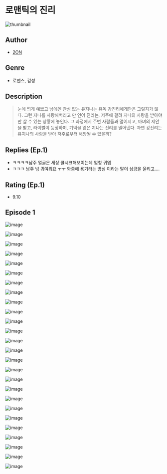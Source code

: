 # 로맨틱의 진리
![thumbnail](https://image-comic.pstatic.net/user_contents_data/challenge_comic/2023/05/23/365263/upload_7017225274783785271_480x623.jpeg)

## Author
- [2ON](https://comic.naver.com/artistTitle?id=365263)

## Genre
- 로맨스, 감성

## Description
> 눈에 띄게 예쁘고 남에겐 관심 없는 유지나는 유독 강진리에게만은 그렇지가 않다. 그런 지나를 사랑해버리고 만 인어 진리는, 저주에 걸려 지나의 사랑을 받아야만 살 수 있는 상황에 놓인다. 그 과정에서 주변 사람들과 멀어지고, 마녀의 제안을 받고, 라이벌이 등장하며, 기억을 잃은 지나는 진리를 밀어낸다. 과연 강진리는 유지나의 사랑을 받아 저주로부터 해방될 수 있을까?

## Replies (Ep.1)
- ㅋㅋㅋㅋ남주 얼굴은 세상 쿨시크해보이는데 엄청 귀엽
- ㅋㅋㅋ 남주 넘 귀여워요 ㅜㅜ 와중에 용기라는 방심 이라는 말이 심금을 울리고....

## Rating (Ep.1)
- 9.10

## Episode 1
![image](https://image-comic.pstatic.net/user_contents_data/challenge_comic/2023/05/23/365263/upload_3834587708049930597.jpeg)

![image](https://image-comic.pstatic.net/user_contents_data/challenge_comic/2023/05/23/365263/upload_3905574576099506482.jpeg)

![image](https://image-comic.pstatic.net/user_contents_data/challenge_comic/2023/05/23/365263/upload_3617341786209989173.jpeg)

![image](https://image-comic.pstatic.net/user_contents_data/challenge_comic/2023/05/23/365263/upload_7148167209785964848.jpeg)

![image](https://image-comic.pstatic.net/user_contents_data/challenge_comic/2023/05/23/365263/upload_4123158030775825762.jpeg)

![image](https://image-comic.pstatic.net/user_contents_data/challenge_comic/2023/05/23/365263/upload_7219660757815079780.jpeg)

![image](https://image-comic.pstatic.net/user_contents_data/challenge_comic/2023/05/23/365263/upload_4134645539304399715.jpeg)

![image](https://image-comic.pstatic.net/user_contents_data/challenge_comic/2023/05/23/365263/upload_3991087804479453241.jpeg)

![image](https://image-comic.pstatic.net/user_contents_data/challenge_comic/2023/05/23/365263/upload_3846464646259499833.jpeg)

![image](https://image-comic.pstatic.net/user_contents_data/challenge_comic/2023/05/23/365263/upload_4123099773940086324.jpeg)

![image](https://image-comic.pstatic.net/user_contents_data/challenge_comic/2023/05/23/365263/upload_7291668865253388643.jpeg)

![image](https://image-comic.pstatic.net/user_contents_data/challenge_comic/2023/05/23/365263/upload_3833747895931331639.jpeg)

![image](https://image-comic.pstatic.net/user_contents_data/challenge_comic/2023/05/23/365263/upload_7363439692833973049.jpeg)

![image](https://image-comic.pstatic.net/user_contents_data/challenge_comic/2023/05/23/365263/upload_3689962359497175649.jpeg)

![image](https://image-comic.pstatic.net/user_contents_data/challenge_comic/2023/05/23/365263/upload_7233398039731266355.jpeg)

![image](https://image-comic.pstatic.net/user_contents_data/challenge_comic/2023/05/23/365263/upload_3691093942350525285.jpeg)

![image](https://image-comic.pstatic.net/user_contents_data/challenge_comic/2023/05/23/365263/upload_3486969423984013367.jpeg)

![image](https://image-comic.pstatic.net/user_contents_data/challenge_comic/2023/05/23/365263/upload_7017509154938959923.jpeg)

![image](https://image-comic.pstatic.net/user_contents_data/challenge_comic/2023/05/23/365263/upload_3834596508337005412.jpeg)

![image](https://image-comic.pstatic.net/user_contents_data/challenge_comic/2023/05/23/365263/upload_7234532941067739494.jpeg)

![image](https://image-comic.pstatic.net/user_contents_data/challenge_comic/2023/05/23/365263/upload_4136055315054617139.jpeg)

![image](https://image-comic.pstatic.net/user_contents_data/challenge_comic/2023/05/23/365263/upload_4049920480426287927.jpeg)

![image](https://image-comic.pstatic.net/user_contents_data/challenge_comic/2023/05/23/365263/upload_4063993314430892084.jpeg)

![image](https://image-comic.pstatic.net/user_contents_data/challenge_comic/2023/05/23/365263/upload_7089844925388436279.jpeg)

![image](https://image-comic.pstatic.net/user_contents_data/challenge_comic/2023/05/23/365263/upload_3906981756921209652.jpeg)

![image](https://image-comic.pstatic.net/user_contents_data/challenge_comic/2023/05/23/365263/upload_7293918478911944241.jpeg)

